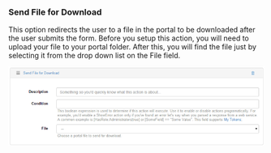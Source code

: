 ### Send File for Download

This option redirects the user to a file in the portal to be downloaded after the user submits the form. Before you setup this action, you will need to upload your file to your portal folder. After this, you will find the file just by selecting it from the drop down list on the File field.

![](send-file-for-download2.png)